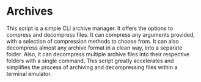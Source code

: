 Archives
========

This script is a simple CLI archive manager.
It offers the options to compress and decompress files. It can compress any arguments provided, with a selection of compression methods to choose from.
It can also decompress almost any archive format in a clean way, into a separate folder. Also, it can decompress multiple archive files into their respective folders with a single command.
This script greatly accelerates and simplifies the process of archiving and decompressing files within a terminal emulator.
